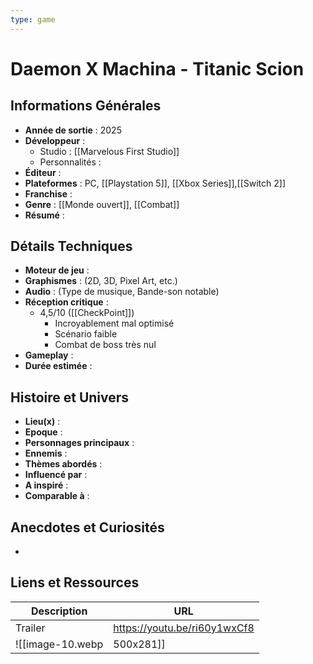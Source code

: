 ```yaml
---
type: game
---
```


# Daemon X Machina - Titanic Scion

## Informations Générales

- **Année de sortie** : 2025
- **Développeur** : 
	- Studio : [[Marvelous First Studio]]
	- Personnalités : 
- **Éditeur** : 
- **Plateformes** : PC, [[Playstation 5]], [[Xbox Series]],[[Switch 2]]
- **Franchise** : 
- **Genre** : [[Monde ouvert]], [[Combat]]
- **Résumé** : 

## Détails Techniques
- **Moteur de jeu** : 
- **Graphismes** : (2D, 3D, Pixel Art, etc.)
- **Audio** : (Type de musique, Bande-son notable)
- **Réception critique** : 
	- 4,5/10 ([[CheckPoint]])
		- Incroyablement mal optimisé
		- Scénario faible
		- Combat de boss très nul
- **Gameplay** :
- **Durée estimée** : 

## Histoire et Univers
- **Lieu(x)** : 
- **Epoque** : 
- **Personnages principaux** : 
- **Ennemis** :
- **Thèmes abordés** : 
- **Influencé par** :
- **A inspiré** : 
- **Comparable à** :
## Anecdotes et Curiosités
- 
## Liens et Ressources

| Description | URL                          |
| ----------- | ---------------------------- |
| Trailer     | https://youtu.be/ri60y1wxCf8 |
![[image-10.webp|500x281]]